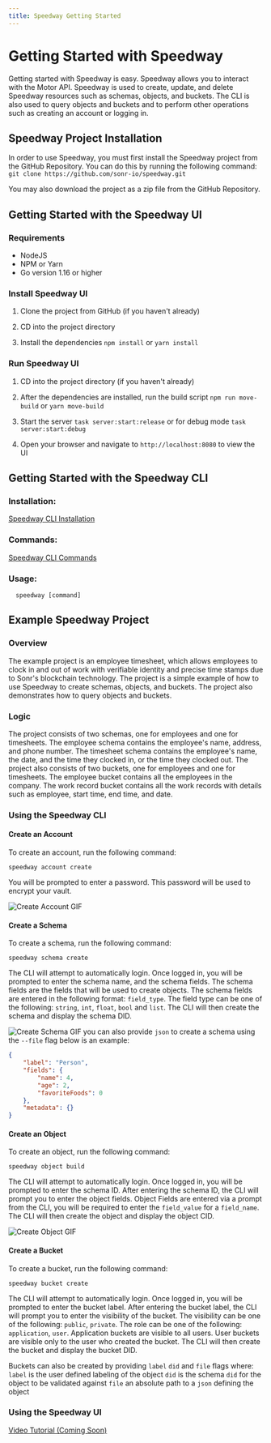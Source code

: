 ```yaml
---
title: Speedway Getting Started
---
```


# Getting Started with Speedway
Getting started with Speedway is easy. Speedway allows you to interact with the Motor API. Speedway is used to create, update, and delete Speedway resources such as schemas, objects, and buckets. The CLI is also used to query objects and buckets and to perform other operations such as creating an account or logging in.

## Speedway Project Installation
In order to use Speedway, you must first install the Speedway project from the GitHub Repository. You can do this by running the following command: ```git clone https://github.com/sonr-io/speedway.git```

You may also download the project as a zip file from the GitHub Repository.

## Getting Started with the Speedway UI

### Requirements
- NodeJS 
- NPM or Yarn
- Go version 1.16 or higher

### Install Speedway UI
1. Clone the project from GitHub (if you haven't already)

2. CD into the project directory

3. Install the dependencies ```npm install``` or ```yarn install```

### Run Speedway UI
1. CD into the project directory (if you haven't already)

2. After the dependencies are installed, run the build script ```npm run move-build``` or ```yarn move-build```

3. Start the server ```task server:start:release``` or for debug mode ```task server:start:debug```

4. Open your browser and navigate to ```http://localhost:8080``` to view the UI 

## Getting Started with the Speedway CLI
### Installation:

[Speedway CLI Installation](./cli/cli-install.md)

### Commands:

[Speedway CLI Commands](./cli/cli-commands.md)

### Usage:
```
  speedway [command]
```

## Example Speedway Project
### Overview
The example project is an employee timesheet, which allows employees to clock in and out of work with verifiable identity and precise time stamps due to Sonr's blockchain technology. The project is a simple example of how to use Speedway to create schemas, objects, and buckets. The project also demonstrates how to query objects and buckets.

### Logic
The project consists of two schemas, one for employees and one for timesheets. The employee schema contains the employee's name, address, and phone number. The timesheet schema contains the employee's name, the date, and the time they clocked in, or the time they clocked out.  The project also consists of two buckets, one for employees and one for timesheets. The employee bucket contains all the employees in the company. The work record bucket contains all the work records with details such as employee, start time, end time, and date.

### Using the Speedway CLI

#### Create an Account
To create an account, run the following command:
```
speedway account create
```
You will be prompted to enter a password. This password will be used to encrypt your vault.

![Create Account GIF](https://raw.githubusercontent.com/sonr-io/docs/main/assets/create-account-cli.gif)


#### Create a Schema
To create a schema, run the following command:
```
speedway schema create
```
The CLI will attempt to automatically login. Once logged in, you will be prompted to enter the schema name, and the schema fields. The schema fields are the fields that will be used to create objects. The schema fields are entered in the following format: ```field_type```. The field type can be one of the following: ```string```, ```int```, ```float```, ```bool``` and ```list```. The CLI will then create the schema and display the schema DID.

![Create Schema GIF](https://raw.githubusercontent.com/sonr-io/docs/main/assets/create-account-cli.gif)
you can also provide `json` to create a schema using the `--file` flag below is an example:
```json
{
    "label": "Person",
    "fields": {
        "name": 4,
        "age": 2,
        "favoriteFoods": 0
    },
    "metadata": {}
}
```

#### Create an Object
To create an object, run the following command:
```
speedway object build
```
The CLI will attempt to automatically login. Once logged in, you will be prompted to enter the schema ID. After entering the schema ID, the CLI will prompt you to enter the object fields. Object Fields are entered via a prompt from the CLI, you will be required to enter the ```field_value``` for a ```field_name```. The CLI will then create the object and display the object CID.

![Create Object GIF](https://raw.githubusercontent.com/sonr-io/docs/main/assets/create-object-cli.gif)

#### Create a Bucket
To create a bucket, run the following command:
```
speedway bucket create
```
The CLI will attempt to automatically login. Once logged in, you will be prompted to enter the bucket label. After entering the bucket label, the CLI will prompt you to enter the visibility of the bucket. The visibility can be one of the following: ```public```, ```private```. The role can be one of the following: ```application```, ```user```. Application buckets are visible to all users. User buckets are visible only to the user who created the bucket. The CLI will then create the bucket and display the bucket DID.

Buckets can also be created by providing `label` `did` and `file` flags where:
`label` is the user defined labeling of the object
`did` is the schema `did` for the object to be validated against
`file` an absolute path to a `json` defining the object

### Using the Speedway UI
[Video Tutorial (Coming Soon)]()
